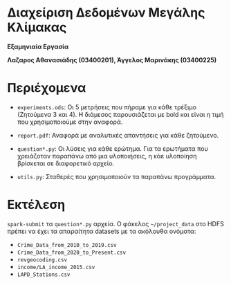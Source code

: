 # Διαχείριση Δεδομένων Μεγάλης Κλίμακας
**Εξαμηνιαία Εργασία**

**Λαζαρος Αθανασιάδης (03400201), Άγγελος Μαρινάκης (03400225)**

# Περιέχομενα
- `experiments.ods`: Οι 5 μετρήσεις που πήραμε για κάθε τρέξιμο (Ζητούμενα 3 και 4). Η διάμεσος παρουσιάζεται με bold και είναι η τιμή που χρησιμοποιούμε στην αναφορά.

- `report.pdf`: Αναφορά με αναλυτικές απαντήσεις για κάθε ζητούμενο. 

- `question*.py`: Οι λύσεις για κάθε ερώτημα. Για τα ερωτήματα που χρειάζοταν παραπάνω από μια υλοποιήσεις, η κάε υλοποίηση βρίσκεται σε διαφορετικό αρχείο.

- `utils.py`: Σταθερές που χρησιμοποιούν τα παραπάνω προγράμματα.

# Εκτέλεση

`spark-submit` τα `question*.py` αρχεία. O φάκελος `~/project_data` στο HDFS πρέπει να έχει τα απαραίτητα datasets με τα ακόλουθα ονόματα:

- `Crime_Data_from_2010_to_2019.csv`
- `Crime_Data_from_2020_to_Present.csv`
- `revgeocoding.csv`
- `income/LA_income_2015.csv`
- `LAPD_Stations.csv`
